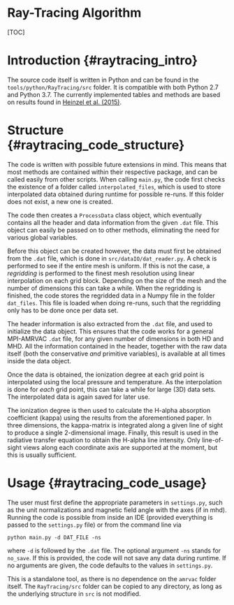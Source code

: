# Ray-Tracing Algorithm

[TOC]

# Introduction {#raytracing_intro}

The source code itself is written in Python and can be found in the `tools/python/RayTracing/src` folder.
It is compatible with both Python 2.7 and Python 3.7.
The currently implemented tables and methods are based on results found in
[Heinzel et al. (2015)](https://www.aanda.org/articles/aa/pdf/2015/07/aa25716-15.pdf "Paper" ).

# Structure {#raytracing_code_structure}

The code is written with possible future extensions in mind. This means that most methods are
contained within their respective package, and can be called easily from other scripts.
When calling `main.py`, the code first checks the existence of a folder called `interpolated_files`, which is used to store interpolated data obtained during runtime for possible re-runs. If this folder does not exist, a new one is created.

The code then creates a `ProcessData` class object, which eventually contains all the header and data information from the given `.dat` file. This object can easily be passed on to other methods, eliminating the need for various global variables.

Before this object can be created however, the data must first be obtained from the `.dat` file,
which is done in `src/dataIO/dat_reader.py`. A check is performed to see if the entire mesh is uniform. If this is not the case, a _regridding_ is performed to the finest mesh resolution using linear interpolation on each grid block. Depending on the size of the mesh and the number of dimensions this can take a while. When the regridding is finished, the code stores the regridded data in a Numpy file in the folder `dat_files`. This file is loaded when doing re-runs, such that the regridding only has to be done once per data set.

The header information is also extracted from the `.dat` file, and used to initialize the data object. This ensures that the code works for a general MPI-AMRVAC `.dat` file, for any given number of dimensions in both HD and MHD.
All the information contained in the header, together with the raw data itself (both the conservative _and_ primitive variables), is available at all times inside the data object.

Once the data is obtained, the ionization degree at each grid point is interpolated using the local pressure and temperature.
As the interpolation is done for _each_ grid point, this can take a while for large (3D) data sets. The interpolated data is again saved for later use.

The ionization degree is then used to calculate the H-alpha absorption coefficient (kappa) using the results from the aforementioned paper. In three dimensions, the kappa-matrix is integrated along a given line of sight to produce a single 2-dimensional image. Finally, this result is used in the radiative transfer equation to obtain the H-alpha line intensity. Only line-of-sight views along each coordinate axis are supported at the moment, but this is usually sufficient.


# Usage {#raytracing_code_usage}
The user must first define the appropriate parameters in `settings.py`, such as the unit normalizations and magnetic field angle with the axes (if in mhd).
Running the code is possible from inside an IDE (provided everything is passed to the `settings.py` file) or from the command line via

    python main.py -d DAT_FILE -ns

where `-d` is followed by the `.dat` file. The optional argument `-ns` stands for `no_save`. If this is provided, the code will not save any data during runtime. If no arguments are given, the code defaults to the values in `settings.py`.

This is a standalone tool, as there is no dependence on the `amrvac` folder itself. The `RayTracing/src` folder can be copied to any directory, as long as the underlying structure in `src` is not modified.


